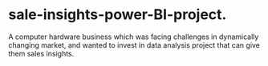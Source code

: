 # sale-insights-power-BI-project.
A computer hardware business which was facing challenges in dynamically changing market, and wanted to invest in data analysis project that can give them sales insights.

